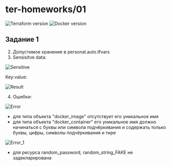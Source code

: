 # ter-homeworks/01
![Terraform version](https://github.com/user-attachments/assets/4f8d484d-60e3-4a07-9af3-2fb54769c0e8)
![Docker version](https://github.com/user-attachments/assets/adb86a2c-032d-4715-a1c1-d7aaf93ff5bf)

## Задание 1
2. Допустимое хранение в personal.auto.tfvars
3. Sensisitve data:
 
![Sensitive](https://github.com/user-attachments/assets/70ee80dd-7591-4e35-a723-8fb915a40ce2)

Key:value:

![Result](https://github.com/user-attachments/assets/bc7a1e06-f47b-4d00-914a-9beee420a31a)

4. Ошибки:
   
![Error](https://github.com/user-attachments/assets/7fae13a0-c09b-46fc-bf43-da998c903875)

   - для типа объекта "docker_image" отсутствует его уникальное имя
   - для типа объекта "docker_container" его уникальное имя должно начинаться с буквы или символа подчёркивания и содержать только буквы, цифры, символы подчёркивания и тире

![Error_1](https://github.com/user-attachments/assets/c1f7ed3c-89f3-44b6-8d64-3d77174debe9)
     
   - для ресурса random_password, random_string_FAKE не задекларирована



